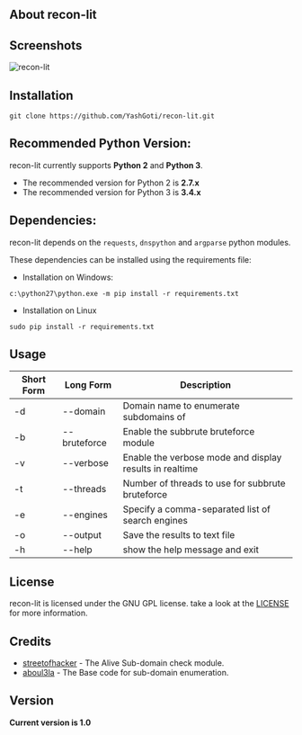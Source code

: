 ## About recon-lit

## Screenshots

![recon-lit](http://thedarkfiles.tk/Content/Yash/recon-lit/ScreenShot.png "recon-lit in action")

## Installation

```
git clone https://github.com/YashGoti/recon-lit.git
```

## Recommended Python Version:

recon-lit currently supports **Python 2** and **Python 3**.

* The recommended version for Python 2 is **2.7.x**
* The recommended version for Python 3 is **3.4.x**

## Dependencies:

recon-lit depends on the `requests`, `dnspython` and `argparse` python modules.

These dependencies can be installed using the requirements file:

- Installation on Windows:
```
c:\python27\python.exe -m pip install -r requirements.txt
```
- Installation on Linux
```
sudo pip install -r requirements.txt
```
## Usage

Short Form    | Long Form     | Description
------------- | ------------- |-------------
-d            | --domain      | Domain name to enumerate subdomains of
-b            | --bruteforce  | Enable the subbrute bruteforce module
-v            | --verbose     | Enable the verbose mode and display results in realtime
-t            | --threads     | Number of threads to use for subbrute bruteforce
-e            | --engines     | Specify a comma-separated list of search engines
-o            | --output      | Save the results to text file
-h            | --help        | show the help message and exit

## License

recon-lit is licensed under the GNU GPL license. take a look at the [LICENSE](https://github.com/YashGoti/recon-lit/blob/master/LICENSE) for more information.

## Credits

* [streetofhacker](https://twitter.com/streetofhacker) - The Alive Sub-domain check module.
* [aboul3la](https://github.com/aboul3la/Sublist3r) - The Base code for sub-domain enumeration.

## Version
**Current version is 1.0**
